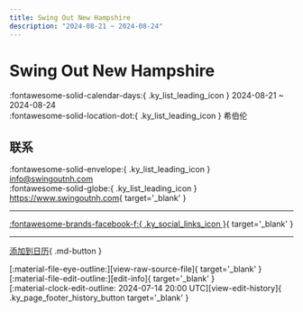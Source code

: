 ```yaml
---
title: Swing Out New Hampshire
description: "2024-08-21 ~ 2024-08-24"
---
```


# Swing Out New Hampshire 

:fontawesome-solid-calendar-days:{ .ky_list_leading_icon } 2024-08-21 ~ 2024-08-24  
:fontawesome-solid-location-dot:{ .ky_list_leading_icon } 希伯伦  

## 联系

:fontawesome-solid-envelope:{ .ky_list_leading_icon } <info@swingoutnh.com>  
:fontawesome-solid-globe:{ .ky_list_leading_icon } <https://www.swingoutnh.com>{ target='_blank' }  

---

 [:fontawesome-brands-facebook-f:{ .ky_social_links_icon }](https://www.facebook.com/SwingOutNewHampshire){ target='_blank' }

---

[添加到日历](https://swing.news/ics/zh-Hans/2024/us/swing-out-new-hampshire-2024.ics){ .md-button }

<div class="ky_page_footer" markdown>
<div class="ky_page_footer_trailing" markdown="span">
[:material-file-eye-outline:][view-raw-source-file]{ target='_blank' }
[:material-file-edit-outline:][edit-info]{ target='_blank' }
</div>
<div class="ky_page_footer_leading" markdown="span">
[:material-clock-edit-outline: 2024-07-14 20:00 UTC][view-edit-history]{ .ky_page_footer_history_button target='_blank' }
</div>
</div>

[view-raw-source-file]: https://github.com/swingdance/events/blob/main/2024/us/swing-out-new-hampshire-2024.json "查看原始源文件"
[edit-info]: https://github.com/swingdance/events/issues/new?assignees=&labels=update+event&projects=&template=03-update_entity.yml&title=%5B2024%2Fus%5D%20Swing%20Out%20New%20Hampshire&region=us&year=2024&id=swing-out-new-hampshire-2024&name=Swing%20Out%20New%20Hampshire&org_id= "编辑信息"

[view-edit-history]: https://github.com/swingdance/events/commits/main/2024/us/swing-out-new-hampshire-2024.json "查看编辑历史"
